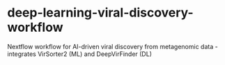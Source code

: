 # deep-learning-viral-discovery-workflow
Nextflow workflow for AI-driven viral discovery from metagenomic data - integrates VirSorter2 (ML) and DeepVirFinder (DL)
